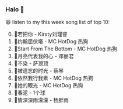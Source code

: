 

### Halo 👋

😄 listen to my this week song list of top 10:

0. 🌈若把你 - Kirsty刘瑾睿
1. 🌈约翰屈伏塔 - MC HotDog 热狗
2. 🌈Start From The Bottom - MC HotDog 热狗
3. 🌈月亮代表我的心 - 邓丽君
4. 🌈不染 - 萨顶顶
5. 🌈被遗忘的时光 - 蔡琴
6. 🌈依然我行我素 - MC HotDog 热狗
7. 🌈她的眼光 - MC HotDog 热狗
8. 🌈春泥 - 1个球
9. 🌈情深深雨濛濛 - 杨胖雨


